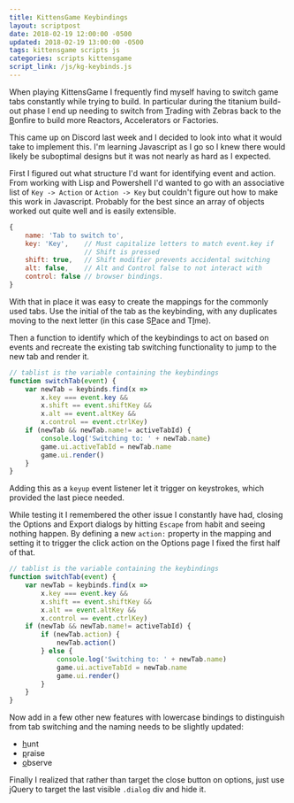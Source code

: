 ```yaml
---
title: KittensGame Keybindings
layout: scriptpost
date: 2018-02-19 12:00:00 -0500
updated: 2018-02-19 13:00:00 -0500
tags: kittensgame scripts js
categories: scripts kittensgame
script_link: /js/kg-keybinds.js
---
```


When playing KittensGame I frequently find myself having to switch game tabs
constantly while trying to build.  In particular during the titanium build-out
phase I end up needing to switch from <span style="text-decoration:
underline">T</span>rading with Zebras back to the <span style="text-decoration:
underline">B</span>onfire to build more Reactors, Accelerators or Factories.

This came up on Discord last week and I decided to look into what it
would take to implement this.  I'm learning Javascript as I go so I
knew there would likely be suboptimal designs but it was not nearly as
hard as I expected.

First I figured out what structure I'd want for identifying event and
action.  From working with Lisp and Powershell I'd wanted to go with
an associative list of `Key -> Action` or `Action -> Key` but couldn't
figure out how to make this work in Javascript.  Probably for the best
since an array of objects worked out quite well and is easily
extensible.

```js
{
    name: 'Tab to switch to',
    key: 'Key',    // Must capitalize letters to match event.key if
                   // Shift is pressed
    shift: true,   // Shift modifier prevents accidental switching
    alt: false,    // Alt and Control false to not interact with
    control: false // browser bindings.
}
```

With that in place it was easy to create the mappings for the commonly
used tabs.  Use the initial of the tab as the keybinding, with any
duplicates moving to the next letter (in this case S<span
style="text-decoration: underline">P</span>ace and T<span
style="text-decoration: underline">I</span>me).

Then a function to identify which of the keybindings to act on based
on events and recreate the existing tab switching functionality to
jump to the new tab and render it.

```js
// tablist is the variable containing the keybindings
function switchTab(event) {
    var newTab = keybinds.find(x =>
        x.key === event.key &&
        x.shift == event.shiftKey &&
        x.alt == event.altKey &&
        x.control == event.ctrlKey)
    if (newTab && newTab.name!= activeTabId) {
        console.log('Switching to: ' + newTab.name)
        game.ui.activeTabId = newTab.name
        game.ui.render()
    }
}
```

Adding this as a `keyup` event listener let it trigger on keystrokes,
which provided the last piece needed.

While testing it I remembered the other issue I constantly have had,
closing the Options and Export dialogs by hitting `Escape` from habit
and seeing nothing happen.  By defining a new `action:` property in
the mapping and setting it to trigger the click action on the Options
page I fixed the first half of that.

```js
// tablist is the variable containing the keybindings
function switchTab(event) {
    var newTab = keybinds.find(x =>
        x.key === event.key &&
        x.shift == event.shiftKey &&
        x.alt == event.altKey &&
        x.control == event.ctrlKey)
    if (newTab && newTab.name!= activeTabId) {
        if (newTab.action) {
            newTab.action()
        } else {
            console.log('Switching to: ' + newTab.name)
            game.ui.activeTabId = newTab.name
            game.ui.render()
        }
    }
}
```

Now add in a few other new features with lowercase bindings to
distinguish from tab switching and the naming needs to be slightly
updated:

- <span style="text-decoration:underline">h</span>unt
- <span style="text-decoration:underline">p</span>raise
- <span style="text-decoration:underline">o</span>bserve

Finally I realized that rather than target the close button on
options, just use jQuery to target the last visible `.dialog` div and
hide it.
